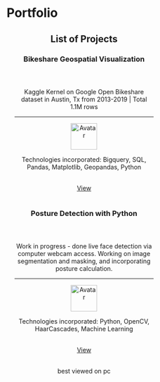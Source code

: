 <style>
</style>

# Portfolio

<meta name="viewport" content="width=device-width, initial-scale=1">
<link rel="stylesheet" href="https://www.w3schools.com/w3css/4/w3.css">
<body>

<div class="w3-container" style="width:70%" align="center">
  <h2>List of Projects</h2>

  <div class="w3-card-4 card" style="width:90%">
    <header class="w3-container w3-light-grey">
      <h3 align="center">Bikeshare Geospatial Visualization</h3>
    </header>
    <div class="w3-container">
      <p align="center">Kaggle Kernel on Google Open Bikeshare dataset in Austin, Tx from 2013-2019 | Total 1.1M rows</p>
      <hr>
      <img src="http://dcstang.github.io/assets/blog_pics/kaggleicon.jpg" alt="Avatar" class="w3-left w3-circle w3-margin-right" style="width:60px">
      <p>Technologies incorporated: Bigquery, SQL, Pandas, Matplotlib, Geopandas, Python </p><br>
    </div>
    <a href="https://www.kaggle.com/dcstang/bqml-bikeshare-deep-dive" class="w3-button w3-block w3-dark-grey">View</a>
  </div>
  <br/>
  <div class="w3-card-4 card" style="width:90%">
    <header class="w3-container w3-light-grey">
      <h3 align="center">Posture Detection with Python</h3>
    </header>
    <div class="w3-container">
      <p align="center">Work in progress - done live face detection via computer webcam access. Working on image segmentation and masking, and incorporating posture calculation.</p>
      <hr>
      <img src="http://dcstang.github.io/assets/blog_pics/opencv_logo.png" alt="Avatar" class="w3-left w3-circle w3-margin-right" style="width:60px">
      <p>Technologies incorporated: Python, OpenCV, HaarCascades, Machine Learning</p><br>
    </div>
    <a href="https://github.com/dcstang/posture-detection" class="w3-button w3-block w3-dark-grey">View</a>
  </div>
  <br/>
  <p> best viewed on pc </p>
</div>




<!--
<li>
  <img src="http://lorempixum.com/100/100/nature/3" >
  <h3>Smoke On The Water</h3>
  <p>Lorem ipsum dolor sit amet, consectetur adipiscing elit. Praesent euismod ultrices ante, ac laoreet nulla vestibulum adipiscing. Nam quis justo in augue auctor imperdiet.</p>
</li>

<li>
  <img src="http://lorempixum.com/100/100/nature/4" >
  <h3>Headline</h3>
  <p>Lorem ipsum dolor sit amet, consectetur adipiscing elit. Praesent euismod ultrices ante, ac laoreet nulla vestibulum adipiscing. Nam quis justo in augue auctor imperdiet.</p>
</li>
-->
